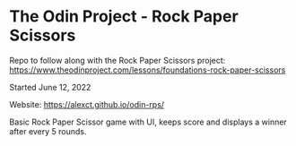 # The Odin Project - Rock Paper Scissors
Repo to follow along with the Rock Paper Scissors project:
https://www.theodinproject.com/lessons/foundations-rock-paper-scissors

Started June 12, 2022

Website: https://alexct.github.io/odin-rps/

Basic Rock Paper Scissor game with UI, keeps score and displays a winner after every 5 rounds.

